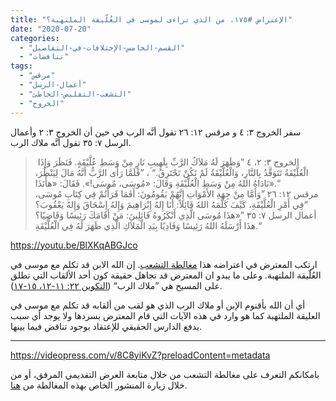```yaml
---
title: "الإعتراض #١٧٥، من الذي تراءى لموسى في العُلّيقة الملتهبة؟"
date: "2020-07-20"
categories: 
  - "القسم-الخامس-الإختلافات-في-التفاصيل"
  - "تناقضات"
tags: 
  - "مرقس"
  - "أعمال-الرسل"
  - "التشعب-التقليص-الخاطئ"
  - "الخروج"
---
```


سفر الخروج ٣: ٤ و مرقس ١٢: ٢٦ تقول أنَّه الرب في حين أن الخروج ٣: ٢ وأعمال الرسل ٧: ٣٥ تقول أنَّه ملاك الرب.

>  الخروج ٣: ٢، ٤ ”وَظَهَرَ لَهُ مَلاَكُ الرَّبِّ بِلَهِيبِ نَارٍ مِنْ وَسَطِ عُلَّيْقَةٍ. فَنَظَرَ وَإِذَا الْعُلَّيْقَةُ تَتَوَقَّدُ بِالنَّارِ، وَالْعُلَّيْقَةُ لَمْ تَكُنْ تَحْتَرِقُ.“ ، ”فَلَمَّا رَأَى الرَّبُّ أَنَّهُ مَالَ لِيَنْظُرَ، نَادَاهُ اللهُ مِنْ وَسَطِ الْعُلَّيْقَةِ وَقَالَ: «مُوسَى، مُوسَى!». فَقَالَ: «هأَنَذَا».“  
> مرقس ١٢: ٢٦ ”وَأَمَّا مِنْ جِهَةِ الأَمْوَاتِ إِنَّهُمْ يَقُومُونَ: أَفَمَا قَرَأْتُمْ فِي كِتَابِ مُوسَى، فِي أَمْرِ الْعُلَّيْقَةِ، كَيْفَ كَلَّمَهُ اللهُ قَائِلاً: أَنَا إِلهُ إِبْرَاهِيمَ وَإِلهُ إِسْحَاقَ وَإِلهُ يَعْقُوبَ؟“  
> أعمال الرسل ٧: ٣٥ ”«هذَا مُوسَى الَّذِي أَنْكَرُوهُ قَائِلِينَ: مَنْ أَقَامَكَ رَئِيسًا وَقَاضِيًا؟ هذَا أَرْسَلَهُ اللهُ رَئِيسًا وَفَادِيًا بِيَدِ الْمَلاَكِ الَّذِي ظَهَرَ لَهُ فِي الْعُلَّيْقَةِ.“

https://youtu.be/BlXKqABGJco

ارتكب المعترض في اعتراضه هذا [مغالطة التشعب](https://reasonofhope.com/2019/07/25/bifurcation/). إن الله الابن قد تكلم مع موسى في العُلّيقة الملتهبة. وعلى ما يبدو ان المعترض قد تجاهل حقيقة كون أحد الألقاب التي تطلق على المسيح هي ”ملاك الرب“ ([التكوين ٢٢: ١١-١٢، ١٥-١٧](https://biblia.com/books/ar-vandyke/ge22.11-17)).

أي أن الله بأقنوم الإبن أو ملاك الرب الذي هو لقب من ألقابه قد تكلم مع موسى في العليقة الملتهبة كما هو وارد في هذه الآيات التي قام المعترض بسردها ولا يوجد أي سبب يدفع الدارس الحقيقي للإعتقاد بوجود تناقض فيما بينها. 

* * *

https://videopress.com/v/8C8yiKvZ?preloadContent=metadata

بامكانكم التعرف على مغالطة التشعب من خلال متابعة العرض التقديمي المرفق، أو من خلال زيارة المنشور الخاص بهذه المغالطة من [هنا](https://reasonofhope.com/2019/07/25/bifurcation/).
